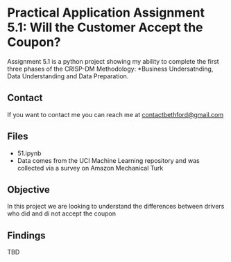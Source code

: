 # Practical Application Assignment 5.1: Will the Customer Accept the Coupon?

Assignment 5.1 is a python project showing my ability to complete the first three phases of the CRISP-DM Methodology: *Business Undersatnding, Data Understanding and Data Preparation.  


## Contact 
If you want to contact me you can reach me at contactbethford@gmail.com

## Files
* 51.ipynb
* Data comes from the UCI Machine Learning repository and was collected via a survey on Amazon Mechanical Turk

## Objective
In this project we are looking to understand the differences between drivers who did and di not accept the coupon 

## Findings
TBD